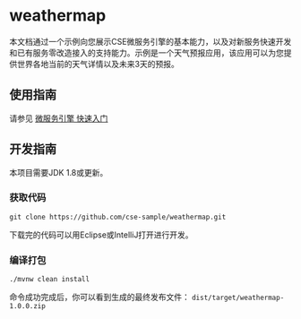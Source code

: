 # weathermap
本文档通过一个示例向您展示CSE微服务引擎的基本能力，以及对新服务快速开发和已有服务零改造接入的支持能力。示例是一个天气预报应用，该应用可以为您提供世界各地当前的天气详情以及未来3天的预报。

## 使用指南

请参见  [微服务引擎 快速入门](https://support.huaweicloud.com/qs-cse/cse_qs_0001.html)


## 开发指南

本项目需要JDK 1.8或更新。

### 获取代码

```
git clone https://github.com/cse-sample/weathermap.git
```

下载完的代码可以用Eclipse或IntelliJ打开进行开发。

### 编译打包
```
./mvnw clean install
```

命令成功完成后，你可以看到生成的最终发布文件：
`dist/target/weathermap-1.0.0.zip`

